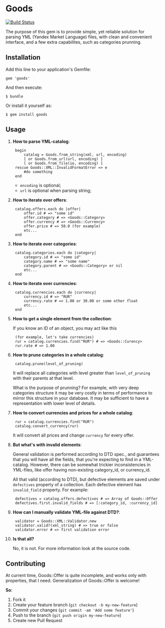 # Goods 

[![Build Status](https://travis-ci.org/ArtemPyanykh/goods.png?branch=master)](https://travis-ci.org/ArtemPyanykh/goods)

The purpose of this gem is to provide simple, yet reliable solution for parsing
YML (Yandex Market Language) files, with clean and convenient interface,
and a few extra capabilites, such as categories prunning.

## Installation

Add this line to your application's Gemfile:

    gem 'goods'

And then execute:

    $ bundle

Or install it yourself as:

    $ gem install goods

## Usage

1. **How to parse YML-catalog**:
		
		begin
			catalog = Goods.from_string(xml, url, encoding)
			[ or Goods.from_url(url, encoding) ]
			[ or Goods.from_file(io, encoding) ]
		rescue Goods::XML::InvalidFormatError => e
			#do something
		end
	
	* `encoding` is optional;
	* `url` is optional when parsing string;
		
2. **How to iterate over offers**:

		catalog.offers.each do |offer|
			offer.id # => "some id"
			offer.category # => <Goods::Category>
			offer.currency # => <Goods::Currency>
			offer.price # => 50.0 (for example)
			etc...
		end
3. **How to iterate over categories**:
		
		catalog.categories.each do |category|
			category.id # => "some id"
			category.name # => "some name"
			category.parent # => <Goods::Category> or nil
			etc...
		end
		
4. **How to iterate over currencies**:
		
		catalog.currencies.each do |currency|
			currency.id # => "RUR"
			currency.rate # => 1.00 or 30.00 or some other float
			etc...
		end
		
5. **How to get a single element from the collection**:

	If you know an ID of an object, you may act like this
	
		(for example, let's take currencies)
		rur = catalog.currencies.find("RUR") # => <Goods::Curency>
		rur.rate # => 1.00

6. **How to prune categories in a whole catalog**:
		
		catalog.prune(level_of_pruning)
	
	It will replace all categories with level greater than `level_of_pruning` with their parents at that level.
	
	What is the purpose of prunning? For example, with very deep categories structure it may be very costly in terms of performance to mirror this structure in your database. It may be sufficient to have a representation with lower level of details.	
	
7. **How to convert currencies and prices for a whole catalog**:

		rur = catalog.currencies.find("RUR")
		catalog.convert_currency(rur)
		
	It will convert all prices and change `currency` for every offer.
	
8. **But what's with invalid elements**:
	
	General validation is performed according to DTD spec., and guarantees that you will have all the fields, that you're expecting to find in a YML-catalog. However, there can be somewhat trickier inconsistencies in YML-files, like offer having non-existing category_id, or currency_id.
	
	All that valid (according to DTD), but defective elements are saved under `defectives` property of a collection. Each defective element has `invalid_field` property. For example:
		
		defectives = catalog.offers.defectives # => Array of Goods::Offer
		defectives.first.invalid_fields # => [:category_id, :currency_id]
9. **How can I manually validate YML-file against DTD?**:
		
		validator = Goods::XML::Validator.new
		validator.valid?(xml_string) # => true or false
		validator.error # => first validation error
		
10. **Is that all?**

	No, it is not. For more information look at the source code.
	
	
## Contributing

At current time, Goods::Offer is quite incomplete, and works only with properties, that I need. Generalization of Goods::Offer is welcome!

**So**:

1. Fork it
2. Create your feature branch (`git checkout -b my-new-feature`)
3. Commit your changes (`git commit -am 'Add some feature'`)
4. Push to the branch (`git push origin my-new-feature`)
5. Create new Pull Request
